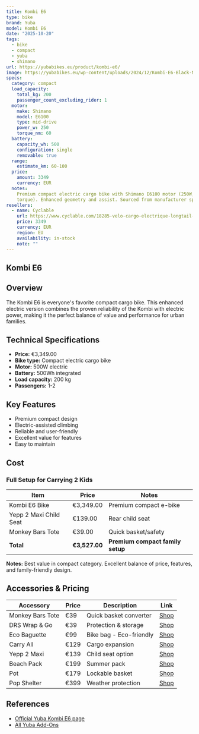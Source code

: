 ```yaml
---
title: Kombi E6
type: bike
brand: Yuba
model: Kombi E6
date: "2025-10-20"
tags:
  - bike
  - compact
  - yuba
  - shimano
url: https://yubabikes.eu/product/kombi-e6/
image: https://yubabikes.eu/wp-content/uploads/2024/12/Kombi-E6-Black-No-BG.png
specs:
  category: compact
  load_capacity:
    total_kg: 200
    passenger_count_excluding_rider: 1
  motor:
    make: Shimano
    model: E6100
    type: mid-drive
    power_w: 250
    torque_nm: 60
  battery:
    capacity_wh: 500
    configuration: single
    removable: true
  range:
    estimate_km: 60-100
  price:
    amount: 3349
    currency: EUR
  notes:
    Premium compact electric cargo bike with Shimano E6100 motor (250W, 60Nm
    torque). Enhanced geometry and assist. Sourced from manufacturer specifications.
resellers:
  - name: Cyclable
    url: https://www.cyclable.com/18285-velo-cargo-electrique-longtail-yuba-kombi-e6.html
    price: 3349
    currency: EUR
    region: EU
    availability: in-stock
    note: ""
---
```


## Kombi E6

## Overview

The Kombi E6 is everyone's favorite compact cargo bike. This enhanced electric version combines the proven reliability of the Kombi with electric power, making it the perfect balance of value and performance for urban families.

## Technical Specifications

- **Price:** €3,349.00
- **Bike type:** Compact electric cargo bike
- **Motor:** 500W electric
- **Battery:** 500Wh integrated
- **Load capacity:** 200 kg
- **Passengers:** 1-2

## Key Features

- Premium compact design
- Electric-assisted climbing
- Reliable and user-friendly
- Excellent value for features
- Easy to maintain

## Cost

### Full Setup for Carrying 2 Kids

| Item                   | Price         | Notes                            |
| ---------------------- | ------------- | -------------------------------- |
| Kombi E6 Bike          | €3,349.00     | Premium compact e-bike           |
| Yepp 2 Maxi Child Seat | €139.00       | Rear child seat                  |
| Monkey Bars Tote       | €39.00        | Quick basket/safety              |
| **Total**              | **€3,527.00** | **Premium compact family setup** |

**Notes:** Best value in compact category. Excellent balance of price, features, and family-friendly design.

## Accessories & Pricing

| Accessory        | Price | Description             | Link                                                   |
| ---------------- | ----- | ----------------------- | ------------------------------------------------------ |
| Monkey Bars Tote | €39   | Quick basket converter  | [Shop](https://yubabikes.eu/product/monkey-bars-tote/) |
| DRS Wrap & Go    | €39   | Protection & storage    | [Shop](https://yubabikes.eu/product/drs-wrap-go/)      |
| Eco Baguette     | €99   | Bike bag - Eco-friendly | [Shop](https://yubabikes.eu/product/eco-baguette/)     |
| Carry All        | €129  | Cargo expansion         | [Shop](https://yubabikes.eu/product/carry-all/)        |
| Yepp 2 Maxi      | €139  | Child seat option       | [Shop](https://yubabikes.eu/product/yepp-2-maxi/)      |
| Beach Pack       | €199  | Summer pack             | [Shop](https://yubabikes.eu/product/beach-pack/)       |
| Pot              | €179  | Lockable basket         | [Shop](https://yubabikes.eu/product/pot/)              |
| Pop Shelter      | €399  | Weather protection      | [Shop](https://yubabikes.eu/product/pop-shelter/)      |

## References

- [Official Yuba Kombi E6 page](https://yubabikes.eu/product/kombi-e6/)
- [All Yuba Add-Ons](https://yubabikes.eu/shop/add-ons/)
